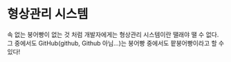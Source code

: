 # 형상관리 시스템

속 없는 붕어빵이 없는 것 처럼 개발자에게는 형상관리 시스템이란 땔래야 땔 수 없다. 그 중에서도 GitHub(github, Github 아님...)는 붕어빵 중에서도 팥붕어빵이라고 할 수 있다!